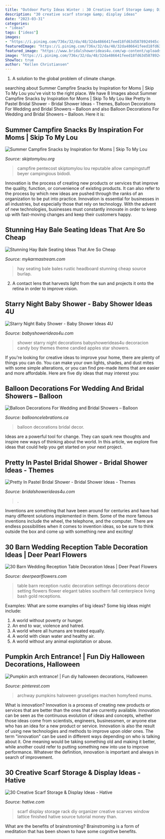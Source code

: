 ```yaml
---
title: "Outdoor Party Ideas Winter : 30 Creative Scarf Storage &amp; Display Ideas"
description: "30 creative scarf storage &amp; display ideas"
date: "2023-03-31"
categories:
- "ideas"
tags: ["ideas"]
images:
- "https://i.pinimg.com/736x/32/da/48/32da486641feed18fd63d5878924945c--halloween-cans-halloween-porch.jpg"
featuredImage: "https://i.pinimg.com/736x/32/da/48/32da486641feed18fd63d5878924945c--halloween-cans-halloween-porch.jpg"
featured_image: "https://www.bridalshowerideas4u.com/wp-content/uploads/2016/11/Pretty-In-Pastel-Bridal-Shower-Dessert-Table-600x800.jpeg"
image: "https://i.pinimg.com/736x/32/da/48/32da486641feed18fd63d5878924945c--halloween-cans-halloween-porch.jpg"
ShowToc: true
author: "Kellen Christiansen"
---
```



1. A solution to the global problem of climate change.

	

		
searching about Summer Campfire Snacks by Inspiration for Moms | Skip To My Lou you've visit to the right place. We have 8 Images about Summer Campfire Snacks by Inspiration for Moms | Skip To My Lou like Pretty In Pastel Bridal Shower - Bridal Shower Ideas - Themes, Balloon Decorations For Wedding and Bridal Showers – Balloon and also Balloon Decorations For Wedding and Bridal Showers – Balloon. Here it is:
		
    
## Summer Campfire Snacks By Inspiration For Moms | Skip To My Lou

<img loading=lazy src="https://www.skiptomylou.org/wp-content/uploads/2015/07/Summer-Campfire-Snacks-1.jpg" onerror="this.onerror=null;this.src='https://tse1.mm.bing.net/th?id=OIP.D75U69DuNahqdK9upf8hIQHaJ4&amp;pid=15.1';" alt="Summer Campfire Snacks by Inspiration for Moms | Skip To My Lou">

_Source: skiptomylou.org_

>campfire pentecost skiptomylou lou reputable allow campingstuff beyer campingious bidodi. 

	

Innovation is the process of creating new products or services that improve the quality, function, or convenience of existing products. It can also refer to the process by which new ideas are pushed through the ranks of an organization to be put into practice. Innovation is essential for businesses in all industries, but especially those that rely on technology. With the advent of new technologies, businesses must constantly innovate in order to keep up with fast-moving changes and keep their customers happy.

    
## Stunning Hay Bale Seating Ideas That Are So Cheap

<img loading=lazy src="https://mykarmastream.com/wp-content/uploads/2018/11/hay-bale-seating-ideas-9-.jpg" onerror="this.onerror=null;this.src='https://tse4.mm.bing.net/th?id=OIP.r8y8podGsgrDkW05KZUkJgHaJ4&amp;pid=15.1';" alt="Stunning Hay Bale Seating Ideas That Are So Cheap">

_Source: mykarmastream.com_

>hay seating bale bales rustic headboard stunning cheap source burlap. 

	

2. A contact lens that harvests light from the sun and projects it onto the retina in order to improve vision.

    
## Starry Night Baby Shower - Baby Shower Ideas 4U

<img loading=lazy src="https://babyshowerideas4u.com/wp-content/uploads/2016/09/Starry-Night-Baby-Shower-Candied-Apples.jpg" onerror="this.onerror=null;this.src='https://tse3.mm.bing.net/th?id=OIP.d3Oqj8h7n6iIgZmco2JIUQHaJ4&amp;pid=15.1';" alt="Starry Night Baby Shower - Baby Shower Ideas 4U">

_Source: babyshowerideas4u.com_

>shower starry night decorations babyshowerideas4u decoracion candy boy themes theme candied apples star showers. 

	

If you're looking for creative ideas to improve your home, there are plenty of things you can do. You can make your own lights, shades, and dust mites with some simple alterations, or you can find pre-made items that are easier and more affordable. Here are five diy ideas that may interest you: 

    
## Balloon Decorations For Wedding And Bridal Showers – Balloon

<img loading=lazy src="https://www.ballooncelebrations.ca/wp-content/uploads/2012/01/Jumbo-White-3-Foots-Staircase.jpg" onerror="this.onerror=null;this.src='https://tse3.mm.bing.net/th?id=OIP.HOPQhpVpAt9J1PCywGG4EAHaNJ&amp;pid=15.1';" alt="Balloon Decorations For Wedding and Bridal Showers – Balloon">

_Source: ballooncelebrations.ca_

>balloon decorations bridal decor. 

	

Ideas are a powerful tool for change. They can spark new thoughts and inspire new ways of thinking about the world. In this article, we explore five ideas that could help you get started on your next project.

    
## Pretty In Pastel Bridal Shower - Bridal Shower Ideas - Themes

<img loading=lazy src="https://www.bridalshowerideas4u.com/wp-content/uploads/2016/11/Pretty-In-Pastel-Bridal-Shower-Dessert-Table-600x800.jpeg" onerror="this.onerror=null;this.src='https://tse1.mm.bing.net/th?id=OIP.nqvVF2xpFP19DvJJigLRIAHaJ4&amp;pid=15.1';" alt="Pretty In Pastel Bridal Shower - Bridal Shower Ideas - Themes">

_Source: bridalshowerideas4u.com_

>. 

	

Inventions are something that have been around for centuries and have had many different solutions implemented in them. Some of the more famous inventions include the wheel, the telephone, and the computer. There are endless possibilities when it comes to invention ideas, so be sure to think outside the box and come up with something new and exciting!

    
## 30 Barn Wedding Reception Table Decoration Ideas | Deer Pearl Flowers

<img loading=lazy src="http://www.deerpearlflowers.com/wp-content/uploads/2015/04/rustic-vintage-barn-wedding-table-setting-decor-ideas.jpg" onerror="this.onerror=null;this.src='https://tse4.mm.bing.net/th?id=OIP.DFNsqB3QPyDtOlR3KD8qDwHaLH&amp;pid=15.1';" alt="30 Barn Wedding Reception Table Decoration Ideas | Deer Pearl Flowers">

_Source: deerpearlflowers.com_

>table barn reception rustic decoration settings decorations decor setting flowers flower elegant tables southern fall centerpiece living bash gold receptions. 

	

Examples: What are some examples of big ideas?
Some big ideas might include: 
1. A world without poverty or hunger.
2. An end to war, violence and hatred.
3. A world where all humans are treated equally.
4. A world with clean water and healthy air.
5. A world without any animal exploitation or abuse.

    
## Pumpkin Arch Entrance! | Fun Diy Halloween Decorations, Halloween

<img loading=lazy src="https://i.pinimg.com/736x/32/da/48/32da486641feed18fd63d5878924945c--halloween-cans-halloween-porch.jpg" onerror="this.onerror=null;this.src='https://tse3.mm.bing.net/th?id=OIP.G_ySYCyqCpcB--HNBbgRrQHaLg&amp;pid=15.1';" alt="Pumpkin arch entrance! | Fun diy halloween decorations, Halloween">

_Source: pinterest.com_

>archway pumpkins haloween gruseliges machen homyfeed mums. 

	

What is innovation?
Innovation is a process of creating new products or services that are better than the ones that are currently available. Innovation can be seen as the continuous evolution of ideas and concepts, whether those ideas come from scientists, engineers, businessmen, or anyone else who has an idea for a new product or service. Innovation is also the result of using new technologies and methods to improve upon older ones.
The term "innovation" can be used in different ways depending on who is talking about it. One meaning would be taking something old and making it better, while another could refer to putting something new into use to improve performance. Whatever the definition, innovation is important and always in search of improvement.

    
## 30 Creative Scarf Storage &amp; Display Ideas - Hative

<img loading=lazy src="https://hative.com/wp-content/uploads/2015/03/scarf-storage-ideas/3-creative-scarf-storage-and-display-ideas.jpg" onerror="this.onerror=null;this.src='https://tse2.mm.bing.net/th?id=OIP.hT7q06pvTF_xYInWGKWLnQHaHa&amp;pid=15.1';" alt="30 Creative Scarf Storage &amp; Display Ideas - Hative">

_Source: hative.com_

>scarf display storage rack diy organizer creative scarves window lattice finished hative source tutorial money than. 

	

What are the benefits of brainstroming?
Brainstroming is a form of meditation that has been shown to have some cognitive benefits.

